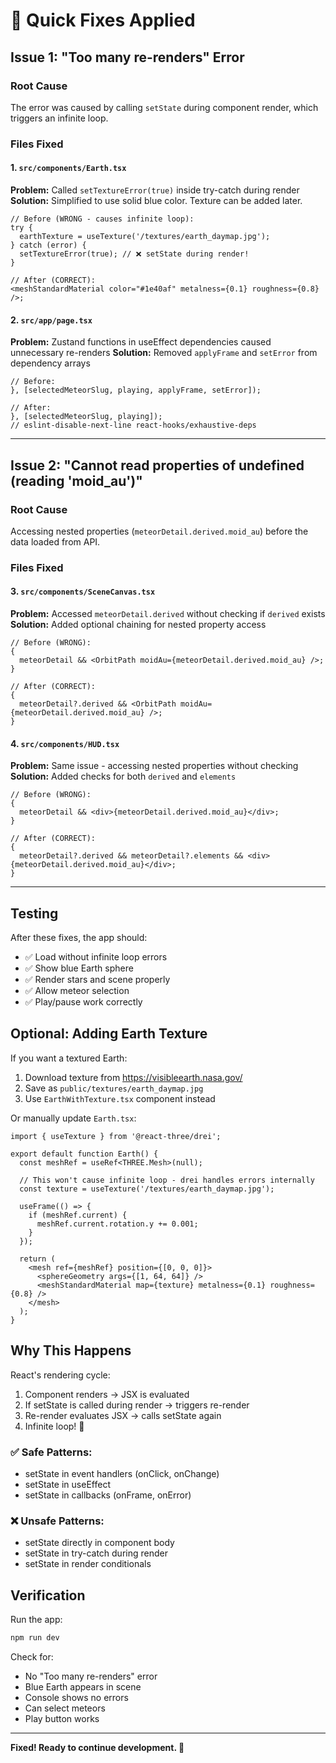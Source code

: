 # 🔧 Quick Fixes Applied

## Issue 1: "Too many re-renders" Error

### Root Cause

The error was caused by calling `setState` during component render, which triggers an infinite loop.

### Files Fixed

#### 1. `src/components/Earth.tsx`

**Problem:** Called `setTextureError(true)` inside try-catch during render
**Solution:** Simplified to use solid blue color. Texture can be added later.

```tsx
// Before (WRONG - causes infinite loop):
try {
  earthTexture = useTexture('/textures/earth_daymap.jpg');
} catch (error) {
  setTextureError(true); // ❌ setState during render!
}

// After (CORRECT):
<meshStandardMaterial color="#1e40af" metalness={0.1} roughness={0.8} />;
```

#### 2. `src/app/page.tsx`

**Problem:** Zustand functions in useEffect dependencies caused unnecessary re-renders
**Solution:** Removed `applyFrame` and `setError` from dependency arrays

```tsx
// Before:
}, [selectedMeteorSlug, playing, applyFrame, setError]);

// After:
}, [selectedMeteorSlug, playing]);
// eslint-disable-next-line react-hooks/exhaustive-deps
```

---

## Issue 2: "Cannot read properties of undefined (reading 'moid_au')"

### Root Cause

Accessing nested properties (`meteorDetail.derived.moid_au`) before the data loaded from API.

### Files Fixed

#### 3. `src/components/SceneCanvas.tsx`

**Problem:** Accessed `meteorDetail.derived` without checking if `derived` exists
**Solution:** Added optional chaining for nested property access

```tsx
// Before (WRONG):
{
  meteorDetail && <OrbitPath moidAu={meteorDetail.derived.moid_au} />;
}

// After (CORRECT):
{
  meteorDetail?.derived && <OrbitPath moidAu={meteorDetail.derived.moid_au} />;
}
```

#### 4. `src/components/HUD.tsx`

**Problem:** Same issue - accessing nested properties without checking
**Solution:** Added checks for both `derived` and `elements`

```tsx
// Before (WRONG):
{
  meteorDetail && <div>{meteorDetail.derived.moid_au}</div>;
}

// After (CORRECT):
{
  meteorDetail?.derived && meteorDetail?.elements && <div>{meteorDetail.derived.moid_au}</div>;
}
```

---

## Testing

After these fixes, the app should:

- ✅ Load without infinite loop errors
- ✅ Show blue Earth sphere
- ✅ Render stars and scene properly
- ✅ Allow meteor selection
- ✅ Play/pause work correctly

## Optional: Adding Earth Texture

If you want a textured Earth:

1. Download texture from https://visibleearth.nasa.gov/
2. Save as `public/textures/earth_daymap.jpg`
3. Use `EarthWithTexture.tsx` component instead

Or manually update `Earth.tsx`:

```tsx
import { useTexture } from '@react-three/drei';

export default function Earth() {
  const meshRef = useRef<THREE.Mesh>(null);

  // This won't cause infinite loop - drei handles errors internally
  const texture = useTexture('/textures/earth_daymap.jpg');

  useFrame(() => {
    if (meshRef.current) {
      meshRef.current.rotation.y += 0.001;
    }
  });

  return (
    <mesh ref={meshRef} position={[0, 0, 0]}>
      <sphereGeometry args={[1, 64, 64]} />
      <meshStandardMaterial map={texture} metalness={0.1} roughness={0.8} />
    </mesh>
  );
}
```

## Why This Happens

React's rendering cycle:

1. Component renders → JSX is evaluated
2. If setState is called during render → triggers re-render
3. Re-render evaluates JSX → calls setState again
4. Infinite loop! 🔄

### ✅ Safe Patterns:

- setState in event handlers (onClick, onChange)
- setState in useEffect
- setState in callbacks (onFrame, onError)

### ❌ Unsafe Patterns:

- setState directly in component body
- setState in try-catch during render
- setState in render conditionals

## Verification

Run the app:

```bash
npm run dev
```

Check for:

- No "Too many re-renders" error
- Blue Earth appears in scene
- Console shows no errors
- Can select meteors
- Play button works

---

**Fixed! Ready to continue development. 🚀**
